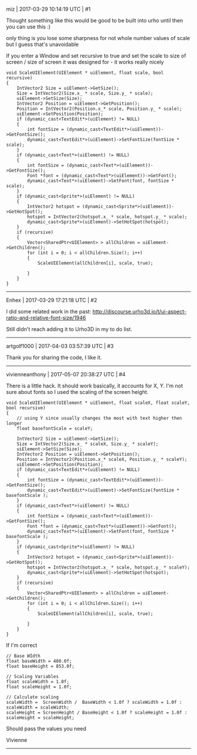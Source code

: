 miz | 2017-03-29 10:14:19 UTC | #1

Thought something like this would be good to be built into urho until then you can use this :)

only thing is you lose some sharpness for not whole number values of scale but I guess that's unavoidable

If you enter a Window and set recursive to true and set the scale to size of screen / size of screen it was designed for - it works really nicely

    void ScaleUIElement(UIElement * uiElement, float scale, bool recursive) 
    {
    	IntVector2 Size = uiElement->GetSize();
    	Size = IntVector2(Size.x_ * scale, Size.y_ * scale);
    	uiElement->SetSize(Size);
    	IntVector2 Position = uiElement->GetPosition();
    	Position = IntVector2(Position.x_* scale, Position.y_ * scale);
    	uiElement->SetPosition(Position);
    	if (dynamic_cast<TextEdit*>(uiElement) != NULL)
    	{
    		int fontSize = (dynamic_cast<TextEdit*>(uiElement))->GetFontSize();
    		dynamic_cast<TextEdit*>(uiElement)->SetFontSize(fontSize * scale);
    	}
    	if (dynamic_cast<Text*>(uiElement) != NULL)
    	{
    		int fontSize = (dynamic_cast<Text*>(uiElement))->GetFontSize();
    		Font *font = (dynamic_cast<Text*>(uiElement))->GetFont();
    		dynamic_cast<Text*>(uiElement)->SetFont(font, fontSize * scale);
    	}
    	if (dynamic_cast<Sprite*>(uiElement) != NULL)
    	{
    		IntVector2 hotspot = (dynamic_cast<Sprite*>(uiElement))->GetHotSpot();
    		hotspot = IntVector2(hotspot.x_ * scale, hotspot.y_ * scale);
    		dynamic_cast<Sprite*>(uiElement)->SetHotSpot(hotspot);
    	}
    	if (recursive)
    	{
    		Vector<SharedPtr<UIElement> > allChildren = uiElement->GetChildren();
    		for (int i = 0; i < allChildren.Size(); i++)
    		{
    			ScaleUIElement(allChildren[i], scale, true);
    			
    		}
    	}
    }

-------------------------

Enhex | 2017-03-29 17:21:18 UTC | #2

I did some related work in the past:
http://discourse.urho3d.io/t/ui-aspect-ratio-and-relative-font-size/1946

Still didn't reach adding it to Urho3D in my to do list.

-------------------------

artgolf1000 | 2017-04-03 03:57:39 UTC | #3

Thank you for sharing the code, I like it.

-------------------------

vivienneanthony | 2017-05-07 20:38:27 UTC | #4

There is a little hack. It should work basically, it accounts for X, Y. I'm not sure about fonts so I used the scaling of the screen height.


    void ScaleUIElement(UIElement * uiElement, float scaleX, float scaleY, bool recursive) 
    {
        // using Y since usually changes the most with text higher then longer
        float basefontScale = scaleY;
        
    	IntVector2 Size = uiElement->GetSize();
    	Size = IntVector2(Size.x_ * scaleX, Size.y_ * scaleY);
    	uiElement->SetSize(Size);
    	IntVector2 Position = uiElement->GetPosition();
    	Position = IntVector2(Position.x_* scaleX, Position.y_ * scaleY);
    	uiElement->SetPosition(Position);
    	if (dynamic_cast<TextEdit*>(uiElement) != NULL)
    	{
    		int fontSize = (dynamic_cast<TextEdit*>(uiElement))->GetFontSize();
    		dynamic_cast<TextEdit*>(uiElement)->SetFontSize(fontSize * basefontScale );
    	}
    	if (dynamic_cast<Text*>(uiElement) != NULL)
    	{
    		int fontSize = (dynamic_cast<Text*>(uiElement))->GetFontSize();
    		Font *font = (dynamic_cast<Text*>(uiElement))->GetFont();
    		dynamic_cast<Text*>(uiElement)->SetFont(font, fontSize * basefontScale );
    	}
    	if (dynamic_cast<Sprite*>(uiElement) != NULL)
    	{
    		IntVector2 hotspot = (dynamic_cast<Sprite*>(uiElement))->GetHotSpot();
    		hotspot = IntVector2(hotspot.x_ * scale, hotspot.y_ * scaleY);
    		dynamic_cast<Sprite*>(uiElement)->SetHotSpot(hotspot);
    	}
    	if (recursive)
    	{
    		Vector<SharedPtr<UIElement> > allChildren = uiElement->GetChildren();
    		for (int i = 0; i < allChildren.Size(); i++)
    		{
    			ScaleUIElement(allChildren[i], scale, true);
    			
    		}
    	}
    }

If I'm correct 


    // Base WIdth
    float baseWidth = 480.0f;
    float baseHeight = 853.0f;

    // Scaling Variables
    float scaleWidth = 1.0f;
    float scaleHeight = 1.0f;

    // Calculate scaling
    scaleWidth =  ScreenWidth /  BaseWidth < 1.0f ? scaleWidth = 1.0f : scaleWidth = scaleWidth;
    scaleHeight = ScreenHeight / BaseHeight < 1.0f ? scaleHeight = 1.0f : scaleHeight = scaleHeight;

Should pass the values you need

Vivienne

-------------------------

